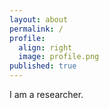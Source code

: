```yaml
---
layout: about
permalink: /
profile:
  align: right
  image: profile.png
published: true
---
```


I am a researcher.

